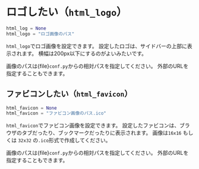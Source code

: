 # ロゴしたい（``html_logo``）

```python
html_log = None
html_logo = "ロゴ画像のパス"
```

``html_logo``でロゴ画像を設定できます。
設定したロゴは、サイドバーの上部に表示されます。
横幅は200px以下にするのがよいみたいです。

画像のパスは{file}`conf.py`からの相対パスを指定してください。
外部のURLを指定することもできます。

## ファビコンしたい（``html_favicon``）

```python
html_favicon = None
html_favicon = "ファビコン画像のパス.ico"
```

``html_favicon``でファビコン画像を設定できます。
設定したファビコンは、ブラウザのタブだったり、ブックマークだったりに表示されます。
画像は``16x16`` もしくは ``32x32`` の``.ico``形式で作成してください。

画像のパスは{file}``conf.py``からの相対パスを指定してください。
外部のURLを指定することもできます。
